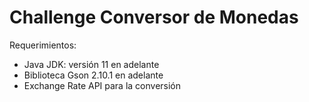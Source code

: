 # Challenge Conversor de Monedas

Requerimientos:
- Java JDK: versión 11 en adelante
- Biblioteca Gson 2.10.1 en adelante
- Exchange Rate API para la conversión
